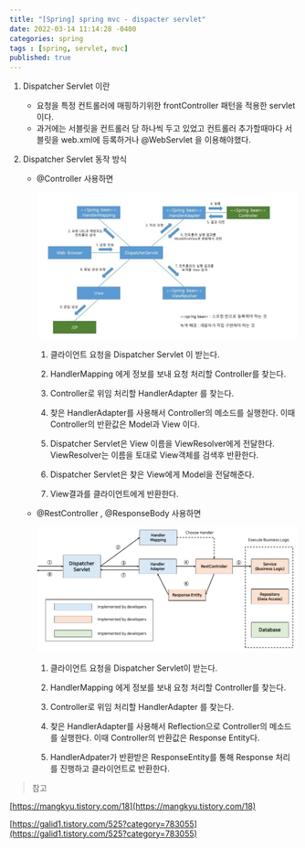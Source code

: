 ```yaml
---
title: "[Spring] spring mvc - dispacter servlet"
date: 2022-03-14 11:14:28 -0400
categories: spring 
tags : [spring, servlet, mvc]
published: true
---
```



1. Dispatcher Servlet 이란

    - 요청을 특정 컨트롤러에 매핑하기위한 frontController 패턴을 적용한 servlet 이다.
    - 과거에는 서블릿을 컨트롤러 당 하나씩 두고 있었고 컨트롤러 추가할때마다 서블릿을 web.xml에 등록하거나 @WebServlet 을 이용해야했다. 

 

2. Dispatcher Servlet 동작 방식
        
    - @Controller 사용하면

        ![controller](/assets/images/Controller.jpeg)

        1. 클라이언트 요청을 Dispatcher Servlet 이 받는다.
        2. HandlerMapping 에게 정보를 보내 요청 처리할 Controller를 찾는다.
        3. Controller로 위임 처리할 HandlerAdapter 를 찾는다.
        4. 찾은 HandlerAdapter를 사용해서 Controller의 메소드를 실행한다. 이때 Controller의 반환값은 Model과 View 이다.
            
        5. Dispatcher Servlet은 View 이름을 ViewResolver에게 전달한다. ViewResolver는 이름을 토대로 View객체를 검색후 반환한다.
        6. Dispatcher Servlet은 찾은 View에게 Model을 전달해준다.
        7. View결과를 클라이언트에게 반환한다.
        
    - @RestController , @ResponseBody 사용하면

        ![controller](/assets/images/RestController.png)

        1. 클라이언트 요청을 Dispatcher Servlet이 받는다.
        2. HandlerMapping 에게 정보를 보내 요청 처리할 Controller를 찾는다.
        3. Controller로 위임 처리할 HandlerAdapter 를 찾는다.
        4. 찾은 HandlerAdapter를 사용해서 Reflection으로 Controller의 메소드를 실행한다. 이때 Controller의 반환값은 Response Entity다.
            
        5. HandlerAdpater가 반환받은 ResponseEntity를 통해 Response 처리를 진행하고 클라이언트로 반환한다. 


 
  
> 참고
> 

[https://mangkyu.tistory.com/18](https://mangkyu.tistory.com/18)

[https://galid1.tistory.com/525?category=783055](https://galid1.tistory.com/525?category=783055)
